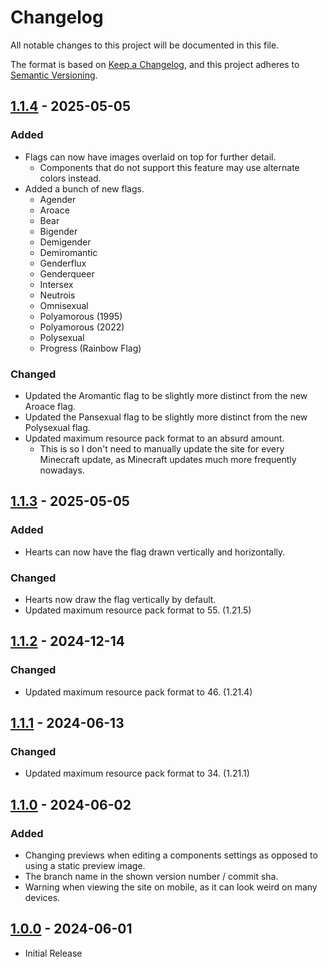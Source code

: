 # Changelog
All notable changes to this project will be documented in this file.

The format is based on [Keep a Changelog](https://keepachangelog.com/en/1.1.0/),
and this project adheres to [Semantic Versioning](https://semver.org/spec/v2.0.0.html).


## [1.1.4] - 2025-05-05

### Added
- Flags can now have images overlaid on top for further detail.
  - Components that do not support this feature may use alternate colors instead.
- Added a bunch of new flags.
  - Agender
  - Aroace
  - Bear
  - Bigender
  - Demigender
  - Demiromantic
  - Genderflux
  - Genderqueer
  - Intersex
  - Neutrois
  - Omnisexual
  - Polyamorous (1995)
  - Polyamorous (2022)
  - Polysexual
  - Progress (Rainbow Flag)

### Changed
- Updated the Aromantic flag to be slightly more distinct from the new Aroace flag.
- Updated the Pansexual flag to be slightly more distinct from the new Polysexual flag.
- Updated maximum resource pack format to an absurd amount.
  - This is so I don't need to manually update the site for every Minecraft update, as Minecraft updates much more frequently nowadays.


## [1.1.3] - 2025-05-05

### Added
- Hearts can now have the flag drawn vertically and horizontally.

### Changed
- Hearts now draw the flag vertically by default.
- Updated maximum resource pack format to 55. (1.21.5)


## [1.1.2] - 2024-12-14

### Changed
- Updated maximum resource pack format to 46. (1.21.4)


## [1.1.1] - 2024-06-13

### Changed
- Updated maximum resource pack format to 34. (1.21.1)


## [1.1.0] - 2024-06-02

### Added
- Changing previews when editing a components settings as opposed to using a static preview image.
- The branch name in the shown version number / commit sha.
- Warning when viewing the site on mobile, as it can look weird on many devices.


## [1.0.0] - 2024-06-01
- Initial Release


[1.1.4]: https://github.com/ImCodist/minecraft-pride-pack-generator/compare/1.1.3...1.1.4
[1.1.3]: https://github.com/ImCodist/minecraft-pride-pack-generator/compare/1.1.2...1.1.3
[1.1.2]: https://github.com/ImCodist/minecraft-pride-pack-generator/compare/1.1.1...1.1.2
[1.1.1]: https://github.com/ImCodist/minecraft-pride-pack-generator/compare/1.1.0...1.1.1
[1.1.0]: https://github.com/ImCodist/minecraft-pride-pack-generator/compare/1.0.0...1.1.0
[1.0.0]: https://github.com/ImCodist/minecraft-pride-pack-generator/releases/tag/1.0.0